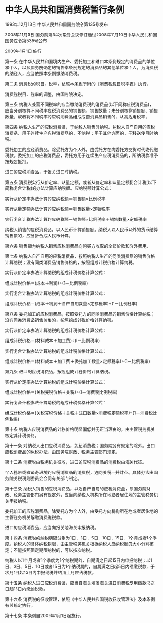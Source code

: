 # 中华人民共和国消费税暂行条例

1993年12月13日 中华人民共和国国务院令第135号发布

2008年11月5日 国务院第34次常务会议修订通过2008年11月10日中华人民共和国国务院令第539号公布

2009年1月1日 施行

<!-- INFO END -->

第一条 在中华人民共和国境内生产、委托加工和进口本条例规定的消费品的单位和个人，以及国务院确定的销售本条例规定的消费品的其他单位和个人，为消费税的纳税人，应当依照本条例缴纳消费税。

第二条 消费税的税目、税率，依照本条例所附的《消费税税目税率表》执行。

消费税税目、税率的调整，由国务院决定。

第三条 纳税人兼营不同税率的应当缴纳消费税的消费品(以下简称应税消费品)，应当分别核算不同税率应税消费品的销售额、销售数量；未分别核算销售额、销售数量，或者将不同税率的应税消费品组成成套消费品销售的，从高适用税率。

第四条 纳税人生产的应税消费品，于纳税人销售时纳税。纳税人自产自用的应税消费品，用于连续生产应税消费品的，不纳税；用于其他方面的，于移送使用时纳税。

委托加工的应税消费品，除受托方为个人外，由受托方在向委托方交货时代收代缴税款。委托加工的应税消费品，委托方用于连续生产应税消费品的，所纳税款准予按规定抵扣。

进口的应税消费品，于报关进口时纳税。

第五条 消费税实行从价定率、从量定额，或者从价定率和从量定额复合计税(以下简称复合计税)的办法计算应纳税额。应纳税额计算公式：

实行从价定率办法计算的应纳税额＝销售额×比例税率

实行从量定额办法计算的应纳税额＝销售数量×定额税率

实行复合计税办法计算的应纳税额＝销售额×比例税率＋销售数量×定额税率

纳税人销售的应税消费品，以人民币计算销售额。纳税人以人民币以外的货币结算销售额的，应当折合成人民币计算。

第六条 销售额为纳税人销售应税消费品向购买方收取的全部价款和价外费用。

第七条 纳税人自产自用的应税消费品，按照纳税人生产的同类消费品的销售价格计算纳税；没有同类消费品销售价格的，按照组成计税价格计算纳税。

实行从价定率办法计算纳税的组成计税价格计算公式：

组成计税价格＝(成本＋利润)÷(1－比例税率)

实行复合计税办法计算纳税的组成计税价格计算公式：

组成计税价格＝(成本＋利润＋自产自用数量×定额税率)÷(1－比例税率)

第八条 委托加工的应税消费品，按照受托方的同类消费品的销售价格计算纳税；没有同类消费品销售价格的，按照组成计税价格计算纳税。

实行从价定率办法计算纳税的组成计税价格计算公式：

组成计税价格＝(材料成本＋加工费)÷(l－比例税率)

实行复合计税办法计算纳税的组成计税价格计算公式：

组成计税价格＝(材料成本＋加工费＋委托加工数量×定额税率)÷(1－比例税率)

第九条 进口的应税消费品，按照组成计税价格计算纳税。

实行从价定率办法计算纳税的组成计税价格计算公式：

组成计税价格＝(关税完税价格＋关税)÷(1－消费税比例税率)

实行复合计税办法计算纳税的组成计税价格计算公式：

组成计税价格＝(关税完税价格＋关税＋进口数量×消费税定额税率)÷(1－消费税比例税率)

第十条 纳税人应税消费品的计税价格明显偏低并无正当理由的，由主管税务机关核定其计税价格。

第十一条 对纳税人出口应税消费品，免征消费税；国务院另有规定的除外。出口应税消费品的免税办法，由国务院财政、税务主管部门规定。

第十二条 消费税由税务机关征收，进口的应税消费品的消费税由海关代征。

个人携带或者邮寄进境的应税消费品的消费税，连同关税一并计征。具体办法由国务院关税税则委员会会同有关部门制定。

第十三条 纳税人销售的应税消费品，以及自产自用的应税消费品，除国务院财政、税务主管部门另有规定外，应当向纳税人机构所在地或者居住地的主管税务机关申报纳税。

委托加工的应税消费品，除受托方为个人外，由受托方向机构所在地或者居住地的主管税务机关解缴消费税税款。

进口的应税消费品，应当向报关地海关申报纳税。

第十四条 消费税的纳税期限分别为1日、3日、5日、10日、15日、1个月或者1个季度。纳税人的具体纳税期限，由主管税务机关根据纳税人应纳税额的大小分别核定；不能按照固定期限纳税的，可以按次纳税。

纳税人以1个月或者1个季度为1个纳税期的，自期满之日起15日内申报纳税；以1日、3日、5日、10日或者15日为1个纳税期的，自期满之日起5日内预缴税款，于次月1日起15日内申报纳税并结清上月应纳税款。

第十五条 纳税人进口应税消费品，应当自海关填发海关进口消费税专用缴款书之日起15日内缴纳税款。

第十六条 消费税的征收管理，依照《中华人民共和国税收征收管理法》及本条例有关规定执行。

第十七条 本条例自2009年1月1日起施行。

